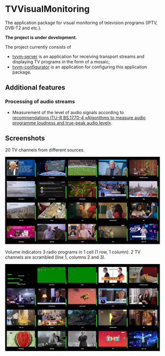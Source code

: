 # TVVisualMonitoring
The application package for visual monitoring of television programs (IPTV, DVB-T2 and etc.).

**The project is under development.**

The project currently consists of
- [tvvm-server](./TVVMServer/README.md) is an application for receiving transport streams and displaying TV programs in the form of a mosaic;
- [tvvm-configurator](./Configurator/README.md) is an application for configuring this application package.

## Additional features

### Processing of audio streams

- Measurement of the level of audio signals according to [recommendations ITU-R BS.1770-4 «Algorithms to measure audio programme loudness and true-peak audio level»](https://www.itu.int/dms_pubrec/itu-r/rec/bs/R-REC-BS.1770-4-201510-I!!PDF-E.pdf).


## Screenshots

20 TV channels from different sources.

![TVVM - Viewer Window](./docs/screenshots/tvvm-server/server%20-%20viewer%20window%2001.png)

Volume indicators 3 radio programs in 1 cell (1 row, 1 column). 2 TV channels are scrambled (line 1, columns 2 and 3).

![Volume level indicators 3 radio programs in 1 cell](./docs/screenshots/tvvm-server/server%20-%20viewer%20window%2002%20-%203%20radio%20in%201%20cell.png)
